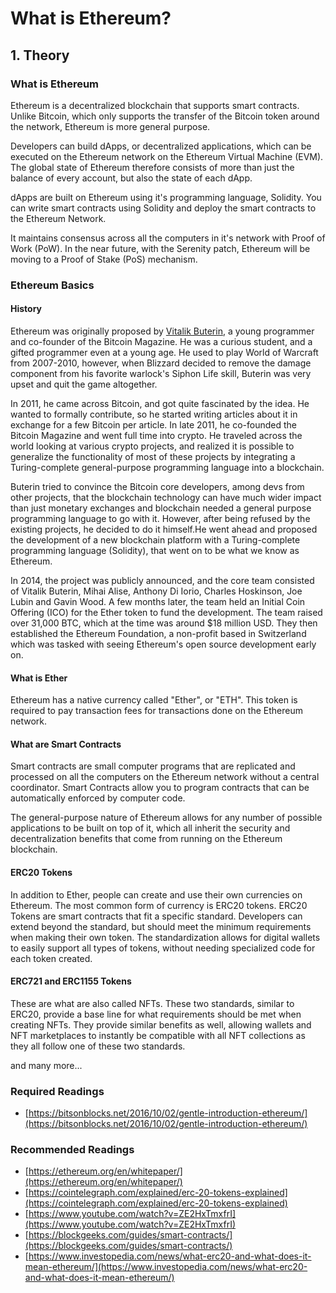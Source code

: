 # What is Ethereum?

## 1. Theory

### What is Ethereum

Ethereum is a decentralized blockchain that supports smart contracts. Unlike Bitcoin, which only supports the transfer of the Bitcoin token around the network, Ethereum is more general purpose.

Developers can build dApps, or decentralized applications, which can be executed on the Ethereum network on the Ethereum Virtual Machine (EVM). The global state of Ethereum therefore consists of more than just the balance of every account, but also the state of each dApp.

dApps are built on Ethereum using it's programming language, Solidity. You can write smart contracts using Solidity and deploy the smart contracts to the Ethereum Network.

<Quiz questionId="66d1c830-7e85-4d52-9686-045f96d5026a" />

It maintains consensus across all the computers in it's network with Proof of Work (PoW). In the near future, with the Serenity patch, Ethereum will be moving to a Proof of Stake (PoS) mechanism.

<Quiz questionId="d04384a8-ea61-4c59-b02c-5637802a8f6e" />

<Quiz questionId="a95e6c2d-e868-421b-8bea-57a17cb4b0fd" />

### Ethereum Basics

#### History

Ethereum was originally proposed by [Vitalik Buterin](https://en.wikipedia.org/wiki/Vitalik_Buterin), a young programmer and co-founder of the Bitcoin Magazine. He was a curious student, and a gifted programmer even at a young age. He used to play World of Warcraft from 2007-2010, however, when Blizzard decided to remove the damage component from his favorite warlock's Siphon Life skill, Buterin was very upset and quit the game altogether.

In 2011, he came across Bitcoin, and got quite fascinated by the idea. He wanted to formally contribute, so he started writing articles about it in exchange for a few Bitcoin per article. In late 2011, he co-founded the Bitcoin Magazine and went full time into crypto. He traveled across the world looking at various crypto projects, and realized it is possible to generalize the functionality of most of these projects by integrating a Turing-complete general-purpose programming language into a blockchain.

Buterin tried to convince the Bitcoin core developers, among devs from other projects, that the blockchain technology can have much wider impact than just monetary exchanges and blockchain needed a general purpose programming language to go with it. However, after being refused by the existing projects, he decided to do it himself.He went ahead and proposed the development of a new blockchain platform with a Turing-complete programming language (Solidity), that went on to be what we know as Ethereum.

In 2014, the project was publicly announced, and the core team consisted of Vitalik Buterin, Mihai Alise, Anthony Di Iorio, Charles Hoskinson, Joe Lubin and Gavin Wood. A few months later, the team held an Initial Coin Offering (ICO) for the Ether token to fund the development. The team raised over 31,000 BTC, which at the time was around $18 million USD. They then established the Ethereum Foundation, a non-profit based in Switzerland which was tasked with seeing Ethereum's open source development early on.

#### What is Ether

Ethereum has a native currency called "Ether", or "ETH". This token is required to pay transaction fees for transactions done on the Ethereum network.

<Quiz questionId="24de1c8f-3b95-4c5f-9d88-957f29767dad" />

#### What are Smart Contracts

Smart contracts are small computer programs that are replicated and processed on all the computers on the Ethereum network without a central coordinator. Smart Contracts allow you to program contracts that can be automatically enforced by computer code.

<Quiz questionId="439f3f3b-6d6f-4e2c-99b7-0eb78dc9fe44" />

The general-purpose nature of Ethereum allows for any number of possible applications to be built on top of it, which all inherit the security and decentralization benefits that come from running on the Ethereum blockchain.

#### ERC20 Tokens

In addition to Ether, people can create and use their own currencies on Ethereum. The most common form of currency is ERC20 tokens. ERC20 Tokens are smart contracts that fit a specific standard. Developers can extend beyond the standard, but should meet the minimum requirements when making their own token. The standardization allows for digital wallets to easily support all types of tokens, without needing specialized code for each token created.

<Quiz questionId="d8f6f581-7712-4aa6-9339-222f4461655c" />

#### ERC721 and ERC1155 Tokens

These are what are also called NFTs. These two standards, similar to ERC20, provide a base line for what requirements should be met when creating NFTs. They provide similar benefits as well, allowing wallets and NFT marketplaces to instantly be compatible with all NFT collections as they all follow one of these two standards.

and many more...

### Required Readings

- [https://bitsonblocks.net/2016/10/02/gentle-introduction-ethereum/](https://bitsonblocks.net/2016/10/02/gentle-introduction-ethereum/)

### Recommended Readings

- [https://ethereum.org/en/whitepaper/](https://ethereum.org/en/whitepaper/)
- [https://cointelegraph.com/explained/erc-20-tokens-explained](https://cointelegraph.com/explained/erc-20-tokens-explained)
- [https://www.youtube.com/watch?v=ZE2HxTmxfrI](https://www.youtube.com/watch?v=ZE2HxTmxfrI)
- [https://blockgeeks.com/guides/smart-contracts/](https://blockgeeks.com/guides/smart-contracts/)
- [https://www.investopedia.com/news/what-erc20-and-what-does-it-mean-ethereum/](https://www.investopedia.com/news/what-erc20-and-what-does-it-mean-ethereum/)

<Quiz questionId="c9b5ab4e-bf96-4862-a8c1-94e5bf70a8c7" />
<Quiz questionId="23e66d42-05b9-4b87-bf4e-361194639ec5" />
<Quiz questionId="1713b0f0-564b-452a-ab90-ba97296db237" />

<SubmitQuiz />
